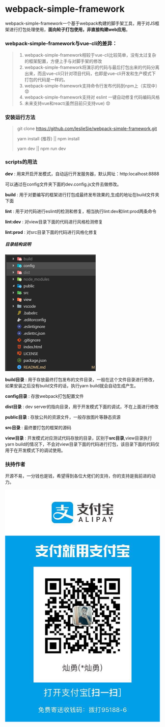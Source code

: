 # webpack-simple-framework

webpack-simple-framework一个基于webpack构建的脚手架工具，用于对JS框架进行打包处理使用，**面向轮子打包使用，非直接构建web应用**。


### webpack-simple-framework与vue-cli的差异：

> 1. webpack-simple-framework相较于vue-cli比较简单，没有太过复杂的框架配置，方便上手与对脚手架的修改
> 2. webpack-simple-framework将演示的代码与最后打包出来的代码分离出来，而且vue-cli只针对项目代码，也即是vue-cli开发和生产模式下打包的代码是一样的。
> 3. webpack-simple-framework支持命令行发布代码到npm上（实现中）:worried:
> 4. webpack-simple-framework支持对 eslint 一键自动修复代码编码风格
> 5. 未来支持vue和react(虽然目前只支持vue) :worried:







### 安装运行方法

> git clone https://github.com/leslieSie/webpack-simple-framework.git
>
> yarn install (推荐) || npm install
>
> yarn dev || npm run dev







### scripts的用法

**dev** : 用来开启开发模式，自动运行开发服务器，默认网址：http:localhost:8888

可以通过在config文件夹下面的dev.config.js文件去做修改。

**build** : 用于对要编写的框架进行打包成最终发布效果的,生成的地址在build文件夹下面

**lint** : 用于对代码进行eslint的检测和修复，相当执行lint:dev和lint:prod两条命令

**lint:dev** : 对view目录下面的代码进行风格检测修复

**lint:prod**  : 对src目录下面的代码进行风格化修复







##### 目录结构说明

![目录文档结图](./public/directory.png)



**build目录** : 用于存放最终打包发布的文件目录，一般在这个文件目录进行修改，如果安装之后没有build文件的话，执行yarn build就会自动生成产生。

**config目录** : 存放webpack打包配置文件

**dist目录** : dev server的指向目录，用于开发模式下面的调试，不在上面进行修改

**public目录** : 存放公共的资源文件，一般存放图片等静态资源

**src目录** : 最终要打包的框架的源码

**view目录** : 开发模式对应测试代码存放的目录，区别于**src目录**,view目录执行yarn build的情况下，不会对view目录下面的代码进行打包，该目录下面的代码仅用于在开发模式下的调试使用。







### 扶持作者

开源不易，一分钱也是钱，希望得到各位大佬们的支持，你的支持是我前进的动力。

![微信支付码](./public/alipay_qrcode.jpg)



